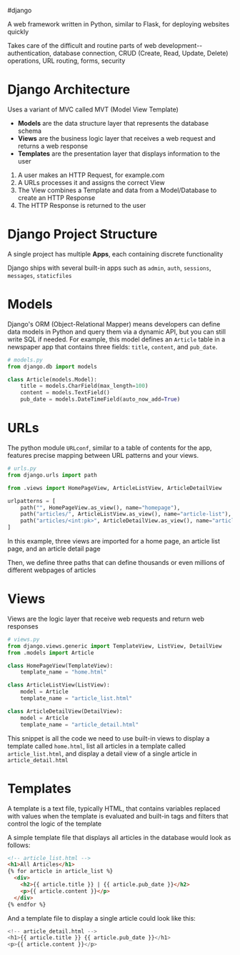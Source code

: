 #django

A web framework written in Python, similar to Flask, for deploying websites quickly

Takes care of the difficult and routine parts of web development--authentication, database connection, CRUD (Create, Read, Update, Delete) operations, URL routing, forms, security

# Django Architecture

Uses a variant of MVC called MVT (Model View Template)

- **Models** are the data structure layer that represents the database schema
- **Views** are the business logic layer that receives a web request and returns a web response
- **Templates** are the presentation layer that displays information to the user

1. A user makes an HTTP Request, for example.com
2. A URLs processes it and assigns the correct View
3. The View combines a Template and data from a Model/Database to create an HTTP Response
4. The HTTP Response is returned to the user

# Django Project Structure

A single project has multiple **Apps**, each containing discrete functionality

Django ships with several built-in apps such as `admin`, `auth`, `sessions`, `messages`, `staticfiles`

# Models

Django's ORM (Object-Relational Mapper) means developers can define data models in Python and query them via a dynamic API, but you can still write SQL if needed. For example, this model defines an `Article` table in a newspaper app that contains three fields: `title`, `content`, and `pub_date`.

```python
# models.py
from django.db import models

class Article(models.Model):
    title = models.CharField(max_length=100)
    content = models.TextField()
    pub_date = models.DateTimeField(auto_now_add=True)
```

# URLs

The python module `URLconf`, similar to a table of contents for the app, features precise mapping between URL patterns and your views.

```python
# urls.py
from django.urls import path

from .views import HomePageView, ArticleListView, ArticleDetailView

urlpatterns = [
    path("", HomePageView.as_view(), name="homepage"),
    path("articles/", ArticleListView.as_view(), name="article-list"),
    path("articles/<int:pk>", ArticleDetailView.as_view(), name="article-detail"),
]
```

In this example, three views are imported for a home page, an article list page, and an article detail page

Then, we define three paths that can define thousands or even millions of different webpages of articles

# Views

Views are the logic layer that receive web requests and return web responses

```python
# views.py
from django.views.generic import TemplateView, ListView, DetailView
from .models import Article

class HomePageView(TemplateView):
    template_name = "home.html"

class ArticleListView(ListView):
    model = Article
    template_name = "article_list.html"

class ArticleDetailView(DetailView):
    model = Article
    template_name = "article_detail.html"
```

This snippet is all the code we need to use built-in views to display a template called `home.html`, list all articles in a template called `article_list.html`, and display a detail view of a single article in `article_detail.html`

# Templates

A template is a text file, typically HTML, that contains variables replaced with values when the template is evaluated and built-in tags and filters that control the logic of the template

A simple template file that displays all articles in the database would look as follows:

```html
<!-- article_list.html -->
<h1>All Articles</h1>
{% for article in article_list %}
  <div>
    <h2>{{ article.title }} | {{ article.pub_date }}</h2>
    <p>{{ article.content }}</p>
  </div>
{% endfor %}
```

And a template file to display a single article could look like this:

```python
<!-- article_detail.html -->
<h1>{{ article.title }} {{ article.pub_date }}</h1>
<p>{{ article.content }}</p>
```

